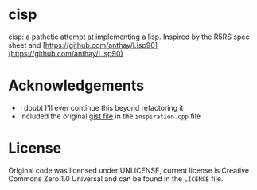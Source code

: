 # cisp
cisp: a pathetic attempt at implementing a lisp. Inspired by the R5RS spec sheet and [https://github.com/anthay/Lisp90](https://github.com/anthay/Lisp90)
# Acknowledgements
* I doubt I'll ever continue this beyond refactoring it
* Included the original [gist file](https://gist.github.com/ofan/721464) in the `inspiration.cpp` file
# License
Original code was licensed under UNLICENSE, current license is Creative Commons Zero 1.0 Universal and can be found in the `LICENSE` file. 
